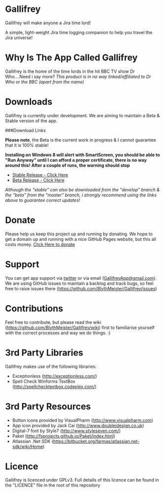Gallifrey
=========

Gallifrey will make anyone a Jira time lord!

A simple, light-weight Jira time logging companion to help you travel the Jira universe!

Why Is The App Called Gallifrey
=========

Gallifrey is the home of the time lords in the hit BBC TV show Dr Who....Need i say more?
*This product is in no way linked/affiliated to Dr Who or the BBC (apart from the name)*

Downloads
=========

Gallifrey is currently under development.
We are aiming to maintain a Beta & Stable version of the app.

###Download Links

**Please note**, the Beta is the current work in progress & I cannot guarantee that it is 100% stable! 

**Installing on Windows 8 will alert with SmartScreen, you should be able to "Run Anyway" until I can afford a proper certificate, there is no way around this!  After a couple of runs, the warning should stop**

* [Stable Release - Click Here](http://blythmeister.github.io/Gallifrey.Releases/stable/beta/setup.exe)
* [Beta Release - Click Here](http://blythmeister.github.io/Gallifrey.Releases/deploy/beta/setup.exe)

*Although the "stable" can also be downloaded from the "develop" branch & the "beta" from the "master" branch, i strongly recommend using the links above to guarantee correct updates!*

Donate
=========

Please help us keep this project up and running by donating.
We hope to get a domain up and running with a nice GitHub Pages website, but this all costs money.
[Click Here to donate](https://www.paypal.com/cgi-bin/webscr?cmd=_s-xclick&hosted_button_id=G3MWL8E6UG4RS)

Support
=========

You can get app support via [twitter](https://twitter.com/GallifreyApp) or via email (GallifreyApp@gmail.com).
We are using GitHub issues to maintain a backlog and track bugs, so feel free to raise issues there (https://github.com/BlythMeister/Gallifrey/issues)

Contributions
=========

Feel free to contribute, but please read the wiki (https://github.com/BlythMeister/Gallifrey/wiki) first to familiarise yourself with the correct processes and way we do things. :)

3rd Party Libraries
=========

Gallifrey makes use of the following libraries:

* Exceptionless (http://exceptionless.com/)
* Spell Check Winforms TextBox (http://spellchecktextbox.codeplex.com/)

3rd Party Resources
=========

* Button icons provided by VisualPharm (http://www.visualpharm.com)
* App icon provided by Jack Cai (http://www.doublejdesign.co.uk)
* Digital-7 font by Style7 (http://www.styleseven.com/)
* Paket (http://fsprojects.github.io/Paket/index.html)
* Atlassian .Net SDK (https://bitbucket.org/farmas/atlassian.net-sdk/wiki/Home)

Licence
=========

Gallifrey is licenced under GPLv3.
Full details of this licence can be found in the "LICENCE" file in the root of this repository

